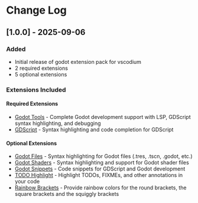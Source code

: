 # Change Log

## [1.0.0] - 2025-09-06

### Added

- Initial release of godot extension pack for vscodium
- 2 required extensions
- 5 optional extensions

### Extensions Included

#### Required Extensions

- [Godot Tools](https://open-vsx.org/extension/geequlim/godot-tools) - Complete Godot development support with LSP, GDScript syntax highlighting, and debugging
- [GDScript](https://open-vsx.org/extension/jjkim/gdscript) - Syntax highlighting and code completion for GDScript

#### Optional Extensions

- [Godot Files](https://open-vsx.org/extension/alfish/godot-files) - Syntax highlighting for Godot files (.tres, .tscn, .godot, etc.)
- [Godot Shaders](https://open-vsx.org/extension/arkii/godot-shaders) - Syntax highlighting and support for Godot shader files
- [Godot Snippets](https://open-vsx.org/extension/razoric/gdscript-snippets) - Code snippets for GDScript and Godot development
- [TODO Highlight](https://open-vsx.org/extension/wayou/vscode-todo-highlight) - Highlight TODOs, FIXMEs, and other annotations in your code
- [Rainbow Brackets](https://open-vsx.org/extension/2gua/rainbow-brackets) - Provide rainbow colors for the round brackets, the square brackets and the squiggly brackets
